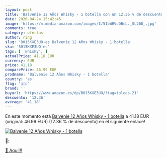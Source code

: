 ```yaml
---
layout: post
title: 'Balvenie 12 Años Whisky - 1 botella con un 12.36 % de descuento'
date: 2020-04-24 15:42:45
image: 'https://m.media-amazon.com/images/I/51bWRVuDBcL._SL200_.jpg'
comments: true
category: ofertas
author: ring
slug: 'B015KXE3UO-es Balvenie 12 Años Whisky - 1 botella'
sku: 'B015KXE3UO-es'
tags: [ 'whisky', ]
actualPrice: 41.18 EUR
currency: EUR
price: 41.18
comparePrice: 46.99 EUR
prodname: 'Balvenie 12 Años Whisky - 1 botella'
country: 'es'
flag: '🇪🇸'
brand: ''
buyurl: 'https://www.amazon.es/dp/B015KXE3UO/?tag=tolees-21'
descuento: '12.36'
average: '41.18'
---
```


En este momento está [Balvenie 12 Años Whisky - 1 botella](https://www.amazon.es/dp/B015KXE3UO/?tag=tolees-21) a 41.18 EUR (original: 46.99 EUR) (12.36 %  de descuento) en el siguiente enlace!

[![Balvenie 12 Años Whisky - 1 botella](https://m.media-amazon.com/images/I/51bWRVuDBcL._SL200_.jpg)](https://www.amazon.es/dp/B015KXE3UO/?tag=tolees-21)

🔎:


[🛒 Aquí!!!](https://www.amazon.es/dp/B015KXE3UO/?tag=tolees-21)
